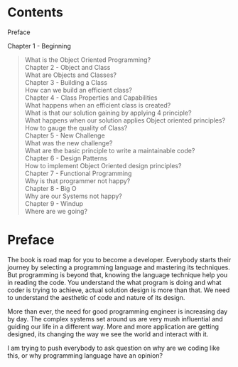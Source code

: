 # Contents

>
Preface </br>
>
Chapter 1 - Beginning                                                 </br>
>   What is the Object Oriented Programming?                           </br>
Chapter 2 - Object and Class                                          </br>
>   What are Objects and Classes?                                      </br>
Chapter 3 - Building a Class                                          </br>
>   How can we build an efficient class?                               </br>
Chapter 4 - Class Properties and Capabilities                         </br>
>   What happens when an efficient class is created?                   </br>
>   What is that our solution gaining by applying 4 principle?         </br>
>   What happens when our solution applies Object oriented principles? </br>
>   How to gauge the quality of Class?                                 </br>
Chapter 5 - New Challenge                                             </br>
>   What was the new challenge?                                        </br>
>   What are the basic principle to write a maintainable code?         </br>
Chapter 6 - Design Patterns                                           </br>
>   How to implement Object Oriented design principles?                </br>
Chapter 7 - Functional Programming                                    </br>
>   Why is that programmer not happy?                                  </br>
Chapter 8 - Big O                                                     </br>
>   Why are our Systems not happy?                                     </br>
Chapter 9 - Windup                                                    </br>
>   Where are we going?                                                </br>

# Preface

The book is road map for you to become a developer. Everybody starts their journey by selecting a programming language and mastering its techniques. But programming is beyond that, knowing the language technique help you in reading the code. You understand the what program is doing and what coder is trying to achieve, actual solution design is more than that. We need to understand the aesthetic of code and nature of its design.

More than ever, the need for good programming engineer is increasing day by day. The complex systems set around us are very mush influential and guiding our life in a different way. More and more application are getting designed, its changing the way we see the world and interact with it.

I am trying to push everybody to ask question on why are we coding like this, or why programming language have an opinion?
